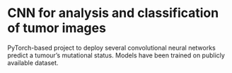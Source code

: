 # CNN for analysis and classification of tumor images 
PyTorch-based project to deploy several convolutional neural networks predict a tumour’s mutational status. 
Models have been trained on publicly available dataset.
